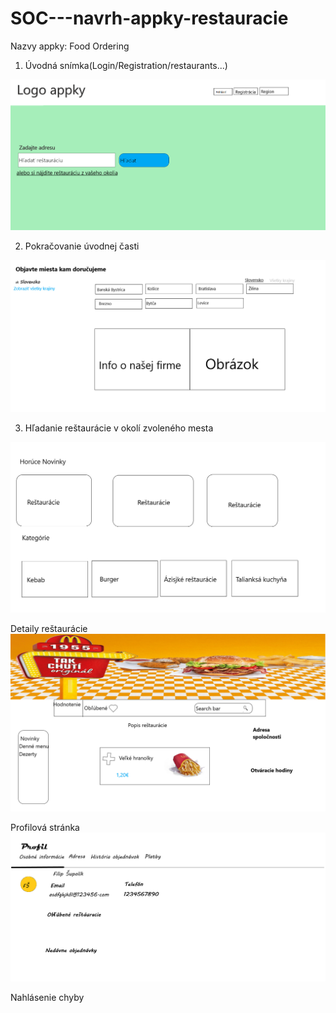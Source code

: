 # SOC---navrh-appky-restauracie
Nazvy appky: Food Ordering
1. Úvodná snímka(Login/Registration/restaurants...)
<img src="https://github.com/filipsupolik/SOC---navrh-appky-restauracie/blob/master/Návrh SOČ stránky.png">

2. Pokračovanie úvodnej časti
<img src="https://github.com/filipsupolik/SOC---navrh-appky-restauracie/blob/master/2. časť hlavnej stránky.png">

3. Hľadanie reštaurácie v okolí zvoleného mesta
<img src="https://github.com/filipsupolik/SOC---navrh-appky-restauracie/blob/master/Obrázok appky.png">

Detaily reštaurácie
<img src="https://github.com/filipsupolik/SOC---navrh-appky-restauracie/blob/master/Detail reštaurácie-1.png">

Profilová stránka
<img src="https://github.com/filipsupolik/SOC---navrh-appky-restauracie/blob/master/Profilová stránka.png">

Nahlásenie chyby
<img src="">
